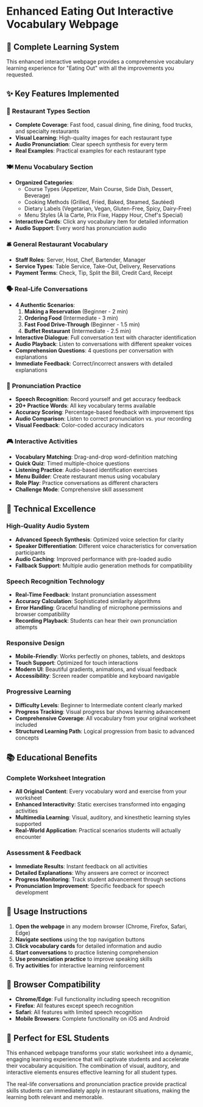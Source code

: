 # Enhanced Eating Out Interactive Vocabulary Webpage

## 🎉 Complete Learning System

This enhanced interactive webpage provides a comprehensive vocabulary learning experience for "Eating Out" with all the improvements you requested.

## ✨ Key Features Implemented

### 🏪 **Restaurant Types Section**
- **Complete Coverage**: Fast food, casual dining, fine dining, food trucks, and specialty restaurants
- **Visual Learning**: High-quality images for each restaurant type
- **Audio Pronunciation**: Clear speech synthesis for every term
- **Real Examples**: Practical examples for each restaurant type

### 🍽️ **Menu Vocabulary Section**
- **Organized Categories**:
  - Course Types (Appetizer, Main Course, Side Dish, Dessert, Beverage)
  - Cooking Methods (Grilled, Fried, Baked, Steamed, Sautéed)
  - Dietary Labels (Vegetarian, Vegan, Gluten-Free, Spicy, Dairy-Free)
  - Menu Styles (À la Carte, Prix Fixe, Happy Hour, Chef's Special)
- **Interactive Cards**: Click any vocabulary item for detailed information
- **Audio Support**: Every word has pronunciation audio

### 🛎️ **General Restaurant Vocabulary**
- **Staff Roles**: Server, Host, Chef, Bartender, Manager
- **Service Types**: Table Service, Take-Out, Delivery, Reservations
- **Payment Terms**: Check, Tip, Split the Bill, Credit Card, Receipt

### 🗣️ **Real-Life Conversations**
- **4 Authentic Scenarios**:
  1. **Making a Reservation** (Beginner - 2 min)
  2. **Ordering Food** (Intermediate - 3 min)
  3. **Fast Food Drive-Through** (Beginner - 1.5 min)
  4. **Buffet Restaurant** (Intermediate - 2.5 min)
- **Interactive Dialogue**: Full conversation text with character identification
- **Audio Playback**: Listen to conversations with different speaker voices
- **Comprehension Questions**: 4 questions per conversation with explanations
- **Immediate Feedback**: Correct/incorrect answers with detailed explanations

### 🎤 **Pronunciation Practice**
- **Speech Recognition**: Record yourself and get accuracy feedback
- **20+ Practice Words**: All key vocabulary terms available
- **Accuracy Scoring**: Percentage-based feedback with improvement tips
- **Audio Comparison**: Listen to correct pronunciation vs. your recording
- **Visual Feedback**: Color-coded accuracy indicators

### 🎮 **Interactive Activities**
- **Vocabulary Matching**: Drag-and-drop word-definition matching
- **Quick Quiz**: Timed multiple-choice questions
- **Listening Practice**: Audio-based identification exercises
- **Menu Builder**: Create restaurant menus using vocabulary
- **Role Play**: Practice conversations as different characters
- **Challenge Mode**: Comprehensive skill assessment

## 🔧 Technical Excellence

### **High-Quality Audio System**
- **Advanced Speech Synthesis**: Optimized voice selection for clarity
- **Speaker Differentiation**: Different voice characteristics for conversation participants
- **Audio Caching**: Improved performance with pre-loaded audio
- **Fallback Support**: Multiple audio generation methods for compatibility

### **Speech Recognition Technology**
- **Real-Time Feedback**: Instant pronunciation assessment
- **Accuracy Calculation**: Sophisticated similarity algorithms
- **Error Handling**: Graceful handling of microphone permissions and browser compatibility
- **Recording Playback**: Students can hear their own pronunciation attempts

### **Responsive Design**
- **Mobile-Friendly**: Works perfectly on phones, tablets, and desktops
- **Touch Support**: Optimized for touch interactions
- **Modern UI**: Beautiful gradients, animations, and visual feedback
- **Accessibility**: Screen reader compatible and keyboard navigable

### **Progressive Learning**
- **Difficulty Levels**: Beginner to Intermediate content clearly marked
- **Progress Tracking**: Visual progress bar shows learning advancement
- **Comprehensive Coverage**: All vocabulary from your original worksheet included
- **Structured Learning Path**: Logical progression from basic to advanced concepts

## 📚 Educational Benefits

### **Complete Worksheet Integration**
- **All Original Content**: Every vocabulary word and exercise from your worksheet
- **Enhanced Interactivity**: Static exercises transformed into engaging activities
- **Multimedia Learning**: Visual, auditory, and kinesthetic learning styles supported
- **Real-World Application**: Practical scenarios students will actually encounter

### **Assessment & Feedback**
- **Immediate Results**: Instant feedback on all activities
- **Detailed Explanations**: Why answers are correct or incorrect
- **Progress Monitoring**: Track student advancement through sections
- **Pronunciation Improvement**: Specific feedback for speech development

## 🚀 Usage Instructions

1. **Open the webpage** in any modern browser (Chrome, Firefox, Safari, Edge)
2. **Navigate sections** using the top navigation buttons
3. **Click vocabulary cards** for detailed information and audio
4. **Start conversations** to practice listening comprehension
5. **Use pronunciation practice** to improve speaking skills
6. **Try activities** for interactive learning reinforcement

## 📱 Browser Compatibility

- **Chrome/Edge**: Full functionality including speech recognition
- **Firefox**: All features except speech recognition
- **Safari**: All features with limited speech recognition
- **Mobile Browsers**: Complete functionality on iOS and Android

## 🎯 Perfect for ESL Students

This enhanced webpage transforms your static worksheet into a dynamic, engaging learning experience that will captivate students and accelerate their vocabulary acquisition. The combination of visual, auditory, and interactive elements ensures effective learning for all student types.

The real-life conversations and pronunciation practice provide practical skills students can immediately apply in restaurant situations, making the learning both relevant and memorable.

